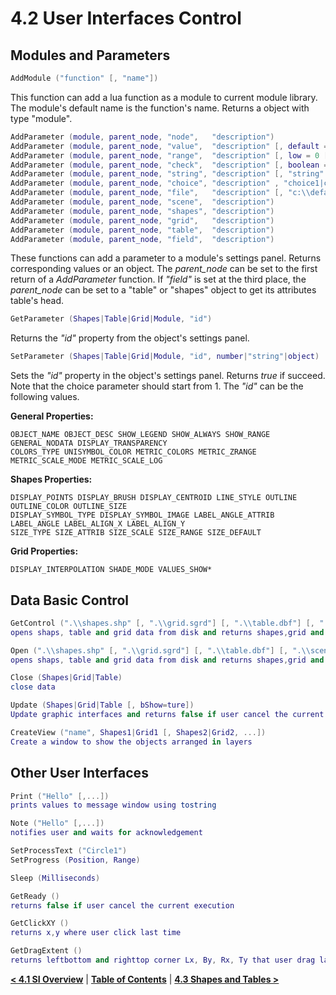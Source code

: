 # 4.2 User Interfaces Control
## Modules and Parameters
```lua
AddModule ("function" [, "name"]) 
```
This function can add a lua function as a module to current module library. The module's default name is the function's name. Returns a object with type "module". 

```lua
AddParameter (module, parent_node, "node",   "description")
AddParameter (module, parent_node, "value",  "description" [, default = 0])
AddParameter (module, parent_node, "range",  "description" [, low = 0 [,  high = 1]])
AddParameter (module, parent_node, "check",  "description" [, boolean = true])
AddParameter (module, parent_node, "string", "description" [, "string" = "")
AddParameter (module, parent_node, "choice", "description" , "choice1|choice2|" [, choice = 1])
AddParameter (module, parent_node, "file",   "description" [, "c:\\default.txt" = ""])
AddParameter (module, parent_node, "scene",  "description")
AddParameter (module, parent_node, "shapes", "description")
AddParameter (module, parent_node, "grid",   "description")
AddParameter (module, parent_node, "table",  "description")
AddParameter (module, parent_node, "field",  "description")
```
These functions can add a parameter to a module's settings panel. Returns corresponding values or an object. The *parent_node* can be set to the first return of a *AddParameter* function. If *"field"* is set at the third place, the *parent_node* can be set to a "table" or "shapes" object to get its attributes table's head.

```lua
GetParameter (Shapes|Table|Grid|Module, "id")
```
Returns the *"id"* property from the object's settings panel.
```lua
SetParameter (Shapes|Table|Grid|Module, "id", number|"string"|object)
```
Sets the *"id"* property in the object's settings panel. Returns *true* if succeed. Note that the choice parameter should start from 1. The *"id"* can be the following values.

**General Properties:**
```
OBJECT_NAME OBJECT_DESC SHOW_LEGEND SHOW_ALWAYS SHOW_RANGE GENERAL_NODATA DISPLAY_TRANSPARENCY 
COLORS_TYPE UNISYMBOL_COLOR METRIC_COLORS METRIC_ZRANGE METRIC_SCALE_MODE METRIC_SCALE_LOG
```
**Shapes Properties:**
```
DISPLAY_POINTS DISPLAY_BRUSH DISPLAY_CENTROID LINE_STYLE OUTLINE OUTLINE_COLOR OUTLINE_SIZE 
DISPLAY_SYMBOL_TYPE DISPLAY_SYMBOL_IMAGE LABEL_ANGLE_ATTRIB LABEL_ANGLE LABEL_ALIGN_X LABEL_ALIGN_Y 
SIZE_TYPE SIZE_ATTRIB SIZE_SCALE SIZE_RANGE SIZE_DEFAULT
```
**Grid Properties:**  
```
DISPLAY_INTERPOLATION SHADE_MODE VALUES_SHOW*
```
## Data Basic Control
```lua
GetControl (".\\shapes.shp" [, ".\\grid.sgrd"] [, ".\\table.dbf"] [, ".\\scene.m3d" , ...])
opens shaps, table and grid data from disk and returns shapes,grid and table pointers by the order of inputs 

Open (".\\shapes.shp" [, ".\\grid.sgrd"] [, ".\\table.dbf"] [, ".\\scene.m3d" , ...])
opens shaps, table and grid data from disk and returns shapes,grid and table pointers by the order of inputs 

Close (Shapes|Grid|Table)
close data 

Update (Shapes|Grid|Table [, bShow=ture])
Update graphic interfaces and returns false if user cancel the current execution 

CreateView ("name", Shapes1|Grid1 [, Shapes2|Grid2, ...])
Create a window to show the objects arranged in layers 
```
## Other User Interfaces
```lua
Print ("Hello" [,...])
prints values to message window using tostring 

Note ("Hello" [,...])
notifies user and waits for acknowledgement 

SetProcessText ("Circle1")
SetProgress (Position, Range)

Sleep (Milliseconds)

GetReady ()
returns false if user cancel the current execution 

GetClickXY ()
returns x,y where user click last time 

GetDragExtent ()
returns leftbottom and righttop corner Lx, By, Rx, Ty that user drag last time 
```

[**< 4.1 SI Overview**](4.1_si_overview.md) | [**Table of Contents**](.) | [**4.3 Shapes and Tables >**](4.3_shapes_and_tables.md)
